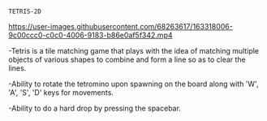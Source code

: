                                                                           TETRIS-2D
                                                                          
 

https://user-images.githubusercontent.com/68263617/163318006-9c00ccc0-c0c0-4006-9183-b86e0af5f342.mp4



                                                                          
-Tetris is a tile matching game that plays with the idea of matching multiple objects of various shapes to combine and form a line so as to clear the lines.

-Ability to rotate the tetromino upon spawning on the board along with 'W', 'A', 'S', 'D' keys for movements.

-Ability to do a hard drop by pressing the spacebar.
